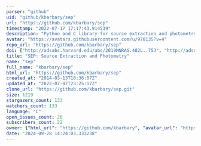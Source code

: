 ```yaml
---
parser: "github"
uid: "github/kbarbary/sep"
url: "https://github.com/kbarbary/sep"
timestamp: "2022-07-17 17:17:43.914539"
description: "Python and C library for source extraction and photometry"
avatar: "https://avatars.githubusercontent.com/u/970135?v=4"
repo_url: "https://github.com/kbarbary/sep"
doi: ["http://adsabs.harvard.edu/abs/2019MNRAS.482L..75J", "http://adsabs.harvard.edu/abs/2016JOSS....1...58B", "https://ui.adsabs.harvard.edu/abs/2018ascl.soft11004B/abstract"]
title: "SEP: Source Extraction and Photometry"
name: "sep"
full_name: "kbarbary/sep"
html_url: "https://github.com/kbarbary/sep"
created_at: "2014-03-13T18:36:07Z"
updated_at: "2022-07-07T23:25:17Z"
clone_url: "https://github.com/kbarbary/sep.git"
size: 1219
stargazers_count: 133
watchers_count: 133
language: "C"
open_issues_count: 20
subscribers_count: 22
owner: {"html_url": "https://github.com/kbarbary", "avatar_url": "https://avatars.githubusercontent.com/u/970135?v=4", "login": "kbarbary", "type": "User"}
date: "2024-09-28 14:24:03.333238"
---
```

